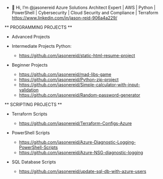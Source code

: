 - 👋 Hi, I’m @jasonereid
Azure Solutions Architect Expert | AWS | Python | PowerShell | Cybersecurity | Cloud Security and Compliance | Terraform
https://www.linkedin.com/in/jason-reid-906a4a229/

** PROGRAMMING PROJECTS **
- Advanced Projects

- Intermediate Projects
Python:
  - https://github.com/jasonereid/static-html-resume-project

- Beginner Projects
  - https://github.com/jasonereid/mad-libs-game
  - https://github.com/jasonereid/Python-zip-project
  - https://github.com/jasonereid/Simple-calculator-with-input-validation
  - https://github.com/jasonereid/Random-password-generator

** SCRIPTING PROJECTS **
- Terraform Scripts 
  - https://github.com/jasonereid/Terraform-Configs-Azure
- PowerShell Scripts
  - https://github.com/jasonereid/Azure-Diagnostic-Logging-PowerShell-Scripts
  - https://github.com/jasonereid/Azure-NSG-diagnostic-logging

- SQL Database Scripts 
  - https://github.com/jasonereid/update-sql-db-with-azure-users
